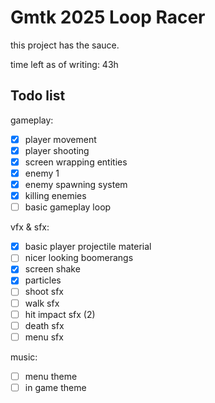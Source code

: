 # Gmtk 2025 Loop Racer

this project has the sauce.

time left as of writing: 43h

## Todo list

gameplay:
- [x] player movement
- [x] player shooting
- [x] screen wrapping entities
- [x] enemy 1
- [x] enemy spawning system
- [x] killing enemies
- [ ] basic gameplay loop

vfx & sfx:
- [x] basic player projectile material
- [ ] nicer looking boomerangs
- [x] screen shake
- [x] particles
- [ ] shoot sfx
- [ ] walk sfx
- [ ] hit impact sfx (2)
- [ ] death sfx
- [ ] menu sfx

music:
- [ ] menu theme
- [ ] in game theme

